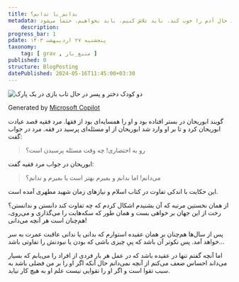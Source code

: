 ```yaml
---
title: بدانم یا ندانم؟
metadata: گاهی اوقات یک اتفاق ساده مثل پختن نان یا ماست زدن و یا یک دوستی ساده می‌تواند حال آدم را خوب کند. باید تلاش کنیم، باید بخواهیم. حتماً می‌شود
    description: 
progress_bar: 1
pdate: پنجشنبه ۲۷ اردیبهشت ۱۴۰۳
taxonomy:
    tag: [ grav , منبع_باز ]
published: 0
structure: BlogPosting
datePublished: 2024-05-16T11:45:00+03:30
---
```



![ دو کودک دختر و پسر در حال تاب بازی در یک پارک ](k1.webp)
<div class="align-center">
Generated by <a href="https://www.bing.com/images/create/two-children-in-a-children-park/1-6644d3fe84964bb6b77947d8454b35a4?id=63c%2FDr%2B%2BNXWF%2FnZftI5Z2A.J%2Bt%2FkzSil0b84RIfe7EfXw&view=detailv2&idpp=genimg&noidpclose=1&thid=OIG3.ERAlUIjHd3Wz5vXpw8E.&form=SYDBIC&ssp=1&safesearch=moderate&setlang=en&cc=XL&pc=SANSAAND">Microsoft Copilot</a>
</div>

گویند ابوریحان در بستر افتاده بود و او را همسایه‌ای بود از فقها. مرد فقیه قصد عیادت ابوریحان کرد و تا بر او وارد شد ابوریحان از او مسئله‌ای پرسید در فقه. مرد در جواب گفت:

> رو به احتضاری! چه وقت مسئله پرسیدن است؟

ابوریحان در جواب مرد فقیه گفت:

> می‌دانم! اما بدانم و بمیرم بهتر است یا بمیرم و ندانم؟

این حکایت با اندکی تفاوت در کتاب اسلام و نیازهای زمان شهید مطهری آمده است.

از همان نخستین مرتبه‌ که آن بشنیدم اشکال کردم که چه تفاوت کند دانستن و ندانستن؟ رخت از این جهان بر خواهی بست و همان طور که سکه‌هایت را می‌گذاری و می‌روی، هم‌چنان است هر آنچه می‌دانی!

پس از سال‌ها هم‌چنان بر همان عقیده استوارم که بدانی یا ندانی عاقبت عمرت به سر خواهد آمد. پس نکوتر آن باشد که پیِ چیزی باشی که بودن یا نبودنش را تفاوتی باشد...

اما آنچه گفتم تنها در عقیده باشد که در عمل هر بار فردی از افراد را می‌یابم که بسیار می‌داند احساس ضعف می‌کنم از آنچه نمی‌دانم حال آنکه اگر او را بر من فضلی باشد به سبب تقوا است و اگر او را تقوایی نیست علم او به هیچ کار نیاید.
